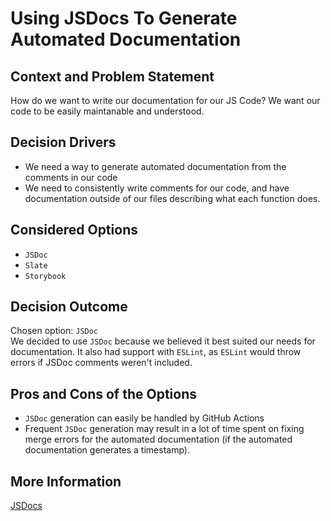 # Using JSDocs To Generate Automated Documentation

## Context and Problem Statement
How do we want to write our documentation for our JS Code? We want our code to be easily maintanable and understood.

<!-- This is an optional element. Feel free to remove. -->
## Decision Drivers

* We need a way to generate automated documentation from the comments in our code
* We need to consistently write comments for our code, and have documentation outside of our files describing what each function does.

## Considered Options

* `JSDoc`
* `Slate`
* `Storybook`

## Decision Outcome

Chosen option: `JSDoc`\
We decided to use `JSDoc` because we believed it best suited our needs for documentation.
It also had support with `ESLint`, as `ESLint` would throw errors if JSDoc comments weren't included.

<!-- This is an optional element. Feel free to remove. -->
## Pros and Cons of the Options
* `JSDoc` generation can easily be handled by GitHub Actions
* Frequent `JSDoc` generation may result in a lot of time spent on fixing merge errors for the automated documentation (if the automated documentation generates a timestamp).

## More Information

[JSDocs](https://jsdoc.app/)
